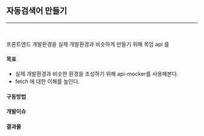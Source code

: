 ## 자동검색어 만들기
-----
<br/>

  프론트엔드 개발환경을 실제 개발환경과 비슷하게 만들기 위해 목업 api 를 

#### 목표
* 실제 개발환경과 비슷한 환경을 조성하기 위해 api-mocker를 사용해본다.
* fetch 에 대한 이해를 높인다.

#### 구동방법

#### 개발이슈

#### 결과물

